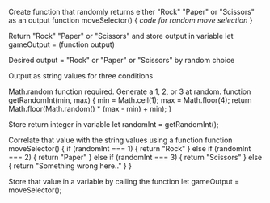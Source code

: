 Create function that randomly returns either "Rock" "Paper" or "Scissors" as an output
function moveSelector() {
    *code for random move selection*
}

Return "Rock" "Paper" or "Scissors" and store output in variable 
let gameOutput = (function output)

Desired output = "Rock" or "Paper" or "Scissors" by random choice

Output as string values for three conditions

Math.random function required. Generate a 1, 2, or 3 at random.
function getRandomInt(min, max) {
    min = Math.ceil(1);
    max = Math.floor(4);
    return Math.floor(Math.random() * (max - min) + min);
}

Store return integer in variable
let randomInt = getRandomInt();

Correlate that value with the string values using a function
function moveSelector() {
    if (randomInt === 1) {
        return "Rock"
    } else if (randomInt === 2) {
        return "Paper"
    } else if (randomInt === 3) {
        return "Scissors"
    } else {
        return "Something wrong here.."
    }
}

Store that value in a variable by calling the function
let gameOutput = moveSelector();